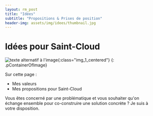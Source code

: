 ```yaml
---
layout: rm_post
title: "Idées"
subtitle: "Propositions & Prises de position"
header-img: assets/img/idees/thumbnail.jpg
---
```

# Idées pour Saint-Cloud

![texte alternatif à l'image](/assets/img/idees/thumbnail2.jpg "Description de l info-bulle image"){:class="img_1_centered"}
{: .pContainerOfImage}

Sur cette page :
* Mes valeurs
* Mes propositions pour Saint-Cloud

Vous êtes concerné par une problématique et vous souhaiter qu'on échange ensemble pour co-construire une solution concrète ? Je suis à votre disposition.



